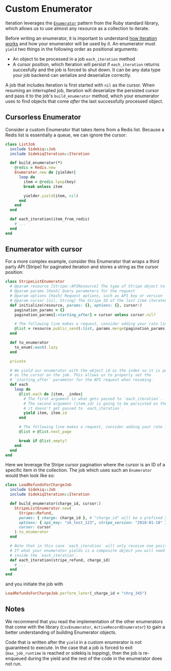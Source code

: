 # Custom Enumerator

Iteration leverages the [`Enumerator`](https://ruby-doc.org/core-3.1.2/Enumerator.html) pattern from the Ruby standard library, which allows us to use almost any resource as a collection to iterate.

Before writing an enumerator, it is important to understand [how Iteration works](iteration-how-it-works.md) and how
your enumerator will be used by it. An enumerator must `yield` two things in the following order as positional
arguments:
- An object to be processed in a job `each_iteration` method
- A cursor position, which Iteration will persist if `each_iteration` returns succesfully and the job is forced to shut
  down. It can be any data type your job backend can serialize and deserialize correctly.

A job that includes Iteration is first started with `nil` as the cursor. When resuming an interrupted job, Iteration
will deserialize the persisted cursor and pass it to the job's `build_enumerator` method, which your enumerator uses to
find objects that come _after_ the last successfully processed object.

## Cursorless Enumerator

Consider a custom Enumerator that takes items from a Redis list. Because a Redis list is essentially a queue, we can ignore the cursor:

```ruby
class ListJob
  include Sidekiq::Job
  include SidekiqIteration::Iteration

  def build_enumerator(*)
    @redis = Redis.new
    Enumerator.new do |yielder|
      loop do
        item = @redis.lpop(key)
        break unless item

        yielder.yield(item, nil)
      end
    end
  end

  def each_iteration(item_from_redis)
    # ...
  end
end
```

## Enumerator with cursor

For a more complex example, consider this Enumerator that wraps a third party API (Stripe) for paginated iteration and
stores a string as the cursor position:

```ruby
class StripeListEnumerator
  # @param resource [Stripe::APIResource] The type of Stripe object to request
  # @param params [Hash] Query parameters for the request
  # @param options [Hash] Request options, such as API key or version
  # @param cursor [nil, String] The Stripe ID of the last item iterated over
  def initialize(resource, params: {}, options: {}, cursor:)
    pagination_params = {}
    pagination_params[:starting_after] = cursor unless cursor.nil?

    # The following line makes a request, consider adding your rate limiter here.
    @list = resource.public_send(:list, params.merge(pagination_params), options)
  end

  def to_enumerator
    to_enum(:each).lazy
  end

  private

  # We yield our enumerator with the object id as the index so it is persisted
  # as the cursor on the job. This allows us to properly set the
  # `starting_after` parameter for the API request when resuming.
  def each
    loop do
      @list.each do |item, _index|
        # The first argument is what gets passed to `each_iteration`.
        # The second argument (item.id) is going to be persisted as the cursor,
        # it doesn't get passed to `each_iteration`.
        yield item, item.id
      end

      # The following line makes a request, consider adding your rate limiter here.
      @list = @list.next_page

      break if @list.empty?
    end
  end
end
```

Here we leverage the Stripe cursor pagination where the cursor is an ID of a specific item in the collection. The job
which uses such an `Enumerator` would then look like so:

```ruby
class LoadRefundsForChargeJob
  include Sidekiq::Job
  include SidekiqIteration::Iteration

  def build_enumerator(charge_id, cursor:)
    StripeListEnumerator.new(
      Stripe::Refund,
      params: { charge: charge_id }, # "charge_id" will be a prefixed Stripe ID such as "chrg_123"
      options: { api_key: "sk_test_123", stripe_version: "2018-01-18" },
      cursor: cursor
    ).to_enumerator
  end

  # Note that in this case `each_iteration` will only receive one positional argument per iteration.
  # If what your enumerator yields is a composite object you will need to unpack it yourself
  # inside the `each_iteration`.
  def each_iteration(stripe_refund, charge_id)
    # ...
  end
end
```

and you initiate the job with

```ruby
LoadRefundsForChargeJob.perform_later(_charge_id = "chrg_345")
```

## Notes

We recommend that you read the implementation of the other enumerators that come with the library (`CsvEnumerator`, `ActiveRecordEnumerator`) to gain a better understanding of building Enumerator objects.

Code that is written after the `yield` in a custom enumerator is not guaranteed to execute. In the case that a job is forced to exit (`max_job_runtime` is reached or sidekiq is topping), then the job is re-enqueued during the yield and the rest of the code in the enumerator does not run.
